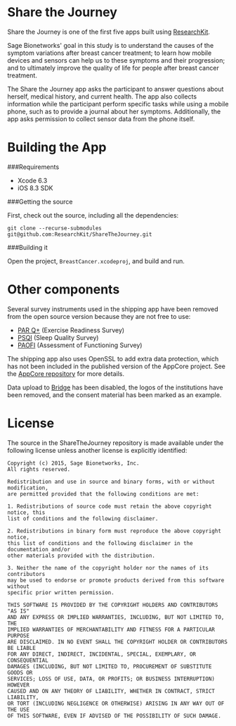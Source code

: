 Share the Journey
=================

Share the Journey is one of the first five apps built using [ResearchKit](https://github.com/ResearchKit/ResearchKit).

Sage Bionetworks' goal in this study is to understand the causes of the symptom variations after
breast cancer treatment; to learn how mobile devices and sensors can
help us to these symptoms and their progression; and to ultimately
improve the quality of life for people after breast cancer treatment.

The Share the Journey app asks the participant to answer questions
about herself, medical history, and current health. The app also
collects information while the participant perform specific tasks
while using a mobile phone, such as to provide a journal about her
symptoms. Additionally, the app asks permission to collect sensor
data from the phone itself.


Building the App
================

###Requirements

* Xcode 6.3
* iOS 8.3 SDK

###Getting the source

First, check out the source, including all the dependencies:

```
git clone --recurse-submodules git@github.com:ResearchKit/ShareTheJourney.git
```

###Building it

Open the project, `BreastCancer.xcodeproj`, and build and run.


Other components
================

Several survey instruments used in the shipping app have been
removed from the open source version because they are not free
to use:

* [PAR Q+](http://eparmedx.com) (Exercise Readiness Survey)
* [PSQI](http://www.sleep.pitt.edu/content.asp?id=1484&subid=2316) (Sleep Quality Survey)
* [PAOFI](https://www.nntc.org/content/np-battery) (Assessment of Functioning Survey)

The shipping app also uses OpenSSL to add extra data protection, which
has not been included in the published version of the AppCore
project. See the [AppCore repository](https://github.com/researchkit/AppCore) for more details.

Data upload to [Bridge](http://sagebase.org/bridge/) has been disabled, the logos of the institutions have been removed, and the consent material has been marked as an example.

License
=======

The source in the ShareTheJourney repository is made available under the
following license unless another license is explicitly identified:

```
Copyright (c) 2015, Sage Bionetworks, Inc.
All rights reserved.

Redistribution and use in source and binary forms, with or without modification, 
are permitted provided that the following conditions are met:

1. Redistributions of source code must retain the above copyright notice, this 
list of conditions and the following disclaimer.

2. Redistributions in binary form must reproduce the above copyright notice,
this list of conditions and the following disclaimer in the documentation and/or
other materials provided with the distribution.

3. Neither the name of the copyright holder nor the names of its contributors 
may be used to endorse or promote products derived from this software without 
specific prior written permission.

THIS SOFTWARE IS PROVIDED BY THE COPYRIGHT HOLDERS AND CONTRIBUTORS "AS IS"
AND ANY EXPRESS OR IMPLIED WARRANTIES, INCLUDING, BUT NOT LIMITED TO, THE
IMPLIED WARRANTIES OF MERCHANTABILITY AND FITNESS FOR A PARTICULAR PURPOSE
ARE DISCLAIMED. IN NO EVENT SHALL THE COPYRIGHT HOLDER OR CONTRIBUTORS BE LIABLE
FOR ANY DIRECT, INDIRECT, INCIDENTAL, SPECIAL, EXEMPLARY, OR CONSEQUENTIAL
DAMAGES (INCLUDING, BUT NOT LIMITED TO, PROCUREMENT OF SUBSTITUTE GOODS OR
SERVICES; LOSS OF USE, DATA, OR PROFITS; OR BUSINESS INTERRUPTION) HOWEVER
CAUSED AND ON ANY THEORY OF LIABILITY, WHETHER IN CONTRACT, STRICT LIABILITY,
OR TORT (INCLUDING NEGLIGENCE OR OTHERWISE) ARISING IN ANY WAY OUT OF THE USE
OF THIS SOFTWARE, EVEN IF ADVISED OF THE POSSIBILITY OF SUCH DAMAGE.
```

